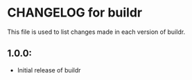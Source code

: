 # CHANGELOG for buildr

This file is used to list changes made in each version of buildr.

## 1.0.0:

* Initial release of buildr

